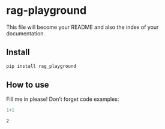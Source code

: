# rag-playground


<!-- WARNING: THIS FILE WAS AUTOGENERATED! DO NOT EDIT! -->

This file will become your README and also the index of your
documentation.

## Install

``` sh
pip install rag_playground
```

## How to use

Fill me in please! Don’t forget code examples:

``` python
1+1
```

    2
